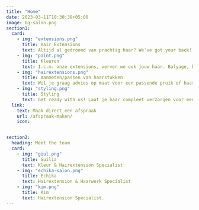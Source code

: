 ```yaml
---
title: "Home"
date: 2023-03-11T18:30:38+05:00
image: bg-salon.png
section1:
  card:
    - img: "extensions.png"
      title: Hair Extensions
      text: Altijd al gedroomd van prachtig haar? We've got your back! Doormiddel van Echika's eigen Weave methode of onze Tape Wefts laten we je stralen. Of je nou enkel meer volume of juist een complete make-over wilt, dan ben je bij ons in goede handen.
    - img: "paint.png"
      title: Kleuren
      text: I.c.m. onze extensions, verven we ook jouw haar. Balyage, babylights of felle kleuren? Niks is ons te gek!
    - img: "hairextensions.png"
      title: Aanmeten/passen van haarstukken
      text: Wil je graag advies op maat voor een passende pruik of haarstuk uit onze winkel? Maak gerust een afspraak en we helpen je graag!
    - img: "styling.png"
      title: Styling
      text: Get ready with us! Laat je haar compleet verzorgen voor een bruiloft of feestje.
  link:
    text: Maak direct een afspraak
    url: /afspraak-maken/
    icon: 


section2:
  heading: Meet the team
  card:
    - img: "giul.png"
      title: Guilia
      text: Kleur & Hairextension Specialist
    - img: "echika-salon.png"
      title: Echika
      text: Hairextension & Haarwerk Specialist
    - img: "kim.png"
      title: Kim
      text: Hairextension Specialist.
---
```

